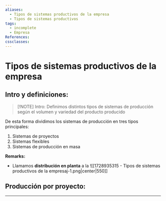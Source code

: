 ```yaml
---
aliases:
  - Tipos de sistemas productivos de la empresa
  - Tipos de sistemas productivos
tags:
  - incomplete
  - Empresa
References: 
cssclasses:
---
```

# Tipos de sistemas productivos de la empresa

## Intro y definiciones:

> [!NOTE] Intro: 
>  Definimos distintos tipos de sistemas de producción según el volumen y variedad del producto producido

De esta forma dividimos los sistemas de producción en tres tipos principales:
1. Sistemas de proyectos
2. Sistemas flexibles
3. Sistemas de producción en masa

**Remarks:**
+ Llamamos **distribución en planta** a la 
![[1728935315 - Tipos de sistemas productivos de la empresaj-1.png|center|550]]
## Producción por proyecto:

***
